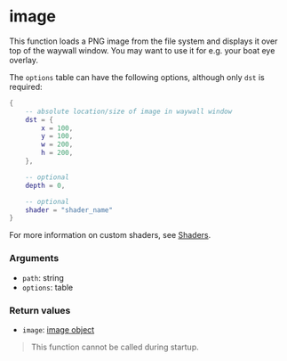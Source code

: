 # image

This function loads a PNG image from the file system and displays it over top
of the waywall window. You may want to use it for e.g. your boat eye overlay.

The `options` table can have the following options, although only `dst` is
required:

```lua
{
    -- absolute location/size of image in waywall window
    dst = {
        x = 100,
        y = 100,
        w = 200,
        h = 200,
    },

    -- optional
    depth = 0,

    -- optional
    shader = "shader_name"
}
```

For more information on custom shaders, see [Shaders].

### Arguments

  - `path`: string
  - `options`: table

### Return values

  - `image`: [image object]

> This function cannot be called during startup.

[Shaders]: 01_options_shaders.md
[image object]: 02_type_image.md
